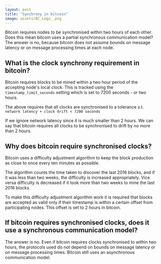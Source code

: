 ```yaml
---
layout: post
title: "Synchrony in bitcoin"
image: assets/BC_Logo_.png
---
```


Bitcoin requires nodes to be synchronised within two hours of each
other. Does this mean bitcoin uses a partial synchronous communication
model? The answer is no, because bitcoin does not assume bounds on
message latency or on message processing times at each node.

## What is the clock synchrony requirement in bitcoin?

Bitcoin requires blocks to be mined within a two hour period of the
accepting node's local clock. This is tracked using the
`timestamp_limit_seconds` setting which is set to 7200 seconds - or
two hours.

The above requires that all clocks are synchronised to a tolerance
s.t. `network latency + clock drift < 7200 seconds`

If we ignore network latency since it is much smaller than 2 hours. We
can say that bitcoin requires all clocks to be synchronised to drift
by no more than 2 hours.

## Why does bitcoin require synchronised clocks?

Bitcoin uses a difficulty adjustment algorithm to keep the block
production as close to once every ten minutes as possible.

The algorithm counts the time taken to discover the last 2016 blocks,
and if it was less than two weeks, the difficulty is increased
appropriately. Vice versa difficulty is decreased if it took more than
two weeks to mine the last 2016 blocks.

To make this difficulty adjustment algorithm work it is required that
blocks are accepted as valid only if their timestamp is within a
certain offset from participating nodes. This offset is set to 2 hours
in bitcoin.

## If bitcoin requires synchronised clocks, does it use a synchronous communication model?

The answer is no. Even if bitcoin requires clocks synchronised to
within two hours, the protocols used do not depend on bounds on
message latency or on message processing times. Bitcoin still uses an
asynchronous communication model.
